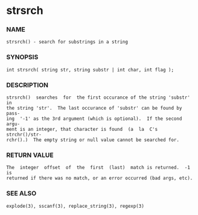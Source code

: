 # strsrch

### NAME

    strsrch() - search for substrings in a string

### SYNOPSIS

    int strsrch( string str, string substr | int char, int flag );

### DESCRIPTION

    strsrch()  searches  for  the first occurance of the string 'substr' in
    the string 'str'.  The last occurance of 'substr' can be found by pass‐
    ing  '-1' as the 3rd argument (which is optional).  If the second argu‐
    ment is an integer, that character is found  (a  la  C's  strchr()/str‐
    rchr().)  The empty string or null value cannot be searched for.

### RETURN VALUE

    The  integer  offset  of  the  first  (last)  match is returned.  -1 is
    returned if there was no match, or an error occurred (bad args, etc).

### SEE ALSO

    explode(3), sscanf(3), replace_string(3), regexp(3)

